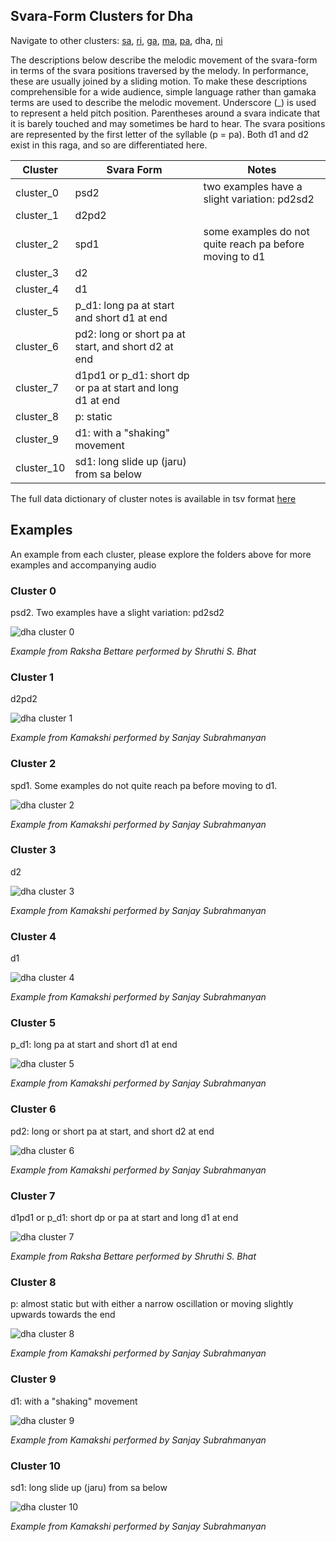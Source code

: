 ## Svara-Form Clusters for Dha

Navigate to other clusters: [sa](../sa), [ri](../ri), [ga](../ga), [ma](../ma), [pa](../pa), dha, [ni](../ni)

The descriptions below describe the melodic movement of the svara-form in terms of the svara positions traversed by the melody. In performance, these are usually joined by a sliding motion. To make these descriptions comprehensible for a wide audience, simple language rather than gamaka terms are used to describe the melodic movement. Underscore (_) is used to represent a held pitch position. Parentheses around a svara indicate that it is barely touched and may sometimes be hard to hear. The svara positions are represented by the first letter of the syllable (p = pa). Both d1 and d2 exist in this raga, and so are differentiated here. 

| **Cluster** | **Svara Form**                                            | **Notes**                                               |
|-------------|-----------------------------------------------------------|---------------------------------------------------------|
| cluster_0   | psd2                                                      | two examples have a slight variation: pd2sd2            |
| cluster_1   | d2pd2                                                     |                                                         |
| cluster_2   | spd1                                                      | some examples do not quite reach pa before moving to d1 |
| cluster_3   | d2                                                        |                                                         |
| cluster_4   | d1                                                        |                                                         |
| cluster_5   | p_d1: long pa at start and short d1 at end                |                                                         |
| cluster_6   | pd2: long or short pa at start, and short d2 at end       |                                                         |
| cluster_7   | d1pd1 or p_d1: short dp or pa at start and long d1 at end |                                                         |
| cluster_8   | p: static                                                 |                                                         |
| cluster_9   | d1: with a "shaking" movement                             |                                                         |
| cluster_10  | sd1: long slide up (jaru) from sa below                   |                                                         |

The full data dictionary of cluster notes is available in tsv format [here](../../svara_forms_data_dictionary.tsv)

## Examples

An example from each cluster, please explore the folders above for more examples and accompanying audio

### Cluster 0

psd2. Two examples have a slight variation: pd2sd2

<div align="left">
  <img src="cluster_0/raksha_bettare_231.png" alt="dha cluster 0" />
  <p><em>Example from Raksha Bettare performed by Shruthi S. Bhat</em></p>
</div>

### Cluster 1

d2pd2

<div align="left">
  <img src="cluster_1/kamakshi_1334.png" alt="dha cluster 1" />
  <p><em>Example from Kamakshi performed by Sanjay Subrahmanyan</em></p>
</div>

### Cluster 2

spd1. Some examples do not quite reach pa before moving to d1.

<div align="left">
  <img src="cluster_2/kamakshi_1059.png" alt="dha cluster 2" />
  <p><em>Example from Kamakshi performed by Sanjay Subrahmanyan</em></p>
</div>

### Cluster 3

d2

<div align="left">
  <img src="cluster_3/kamakshi_1377.png" alt="dha cluster 3" />
  <p><em>Example from Kamakshi performed by Sanjay Subrahmanyan</em></p>
</div>

### Cluster 4

d1

<div align="left">
  <img src="cluster_4/kamakshi_330.png" alt="dha cluster 4" />
  <p><em>Example from Kamakshi performed by Sanjay Subrahmanyan</em></p>
</div>

### Cluster 5

p_d1: long pa at start and short d1 at end	

<div align="left">
  <img src="cluster_5/kamakshi_603.png" alt="dha cluster 5" />
  <p><em>Example from Kamakshi performed by Sanjay Subrahmanyan</em></p>
</div>


### Cluster 6

pd2: long or short pa at start, and short d2 at end	

<div align="left">
  <img src="cluster_6/kamakshi_403.png" alt="dha cluster 6" />
  <p><em>Example from Kamakshi performed by Sanjay Subrahmanyan</em></p>
</div>

### Cluster 7

d1pd1 or p_d1: short dp or pa at start and long d1 at end	

<div align="left">
  <img src="cluster_7/raksha_bettare_168.png" alt="dha cluster 7" />
  <p><em>Example from Raksha Bettare performed by Shruthi S. Bhat</em></p>
</div>

### Cluster 8

p: almost static but with either a narrow oscillation or moving slightly upwards towards the end

<div align="left">
  <img src="cluster_8/kamakshi_1375.png" alt="dha cluster 8" />
  <p><em>Example from Kamakshi performed by Sanjay Subrahmanyan</em></p>
</div>


### Cluster 9

d1: with a "shaking" movement	

<div align="left">
  <img src="cluster_9/kamakshi_426.png" alt="dha cluster 9" />
  <p><em>Example from Kamakshi performed by Sanjay Subrahmanyan</em></p>
</div>


### Cluster 10

sd1: long slide up (jaru) from sa below	

<div align="left">
  <img src="cluster_10/kamakshi_929.png" alt="dha cluster 10" />
  <p><em>Example from Kamakshi performed by Sanjay Subrahmanyan</em></p>
</div>






